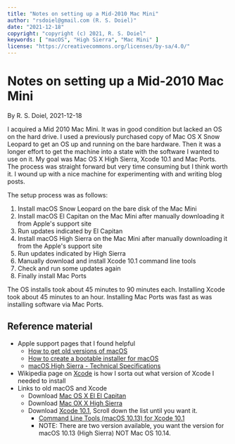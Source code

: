 ```yaml
---
title: "Notes on setting up a Mid-2010 Mac Mini"
author: "rsdoiel@gmail.com (R. S. Doiel)"
date: "2021-12-18"
copyright: "copyright (c) 2021, R. S. Doiel"
keywords: [ "macOS", "High Sierra", "Mac Mini" ]
license: "https://creativecommons.org/licenses/by-sa/4.0/"
---
```


Notes on setting up a Mid-2010 Mac Mini
=======================================

By R. S. Doiel, 2021-12-18

I acquired a Mid 2010 Mac Mini. It was in good condition but lacked an OS on the hard drive.  I used a previously purchased copy of Mac OS X Snow Leopard to get an OS up and running on the bare hardware. Then it was a longer effort to get the machine into a state with the software I wanted to use on it. My goal was Mac OS X High Sierra, Xcode 10.1 and Mac Ports. The process was straight forward but very time consuming but I think worth it.  I wound up with a nice machine for experimenting with and writing blog posts.

The setup process was as follows:

1. Install macOS Snow Leopard on the bare disk of the Mac Mini
2. Install macOS El Capitan on the Mac Mini after manually downloading it from Apple's support site
3. Run updates indicated by El Capitan
4. Install macOS High Sierra on the Mac Mini after manually downloading it from the Apple's support site
5. Run updates indicated by High Sierra 
6. Manually download and install Xcode 10.1 command line tools 
7. Check and run some updates again
8. Finally install Mac Ports

The OS installs took about 45 minutes to 90 minutes each. Installing Xcode took about 45 minutes to an hour. Installing Mac Ports was fast as was installing software via Mac Ports.

Reference material
------------------

- Apple support pages that I found helpful
    - [How to get old versions of macOS](https://support.apple.com/en-us/HT211683)
    - [How to create a bootable installer for macOS](https://support.apple.com/en-us/HT201372)
    - [macOS High Sierra - Technical Specifications](https://support.apple.com/kb/SP765?locale=en_US)
- Wikipedia page on [Xcode](https://en.wikipedia.org/wiki/Xcode) is how I sorta out what version of Xcode I needed to install
- Links to old macOS and Xcode
    - Download [Mac OS X El El Capitan](http://updates-http.cdn-apple.com/2019/cert/061-41424-20191024-218af9ec-cf50-4516-9011-228c78eda3d2/InstallMacOSX.dmg)
    - Download [Mac OX X High Sierra](https://apps.apple.com/us/app/macos-high-sierra/id1246284741?mt=12)
    - Download [Xcode 10.1](https://developer.apple.com/download/all/?q=xcode), Scroll down the list until you want it.
        - [Command Line Tools (macOS 10.13) for Xcode 10.1](https://download.developer.apple.com/Developer_Tools/Command_Line_Tools_macOS_10.13_for_Xcode_10.1/Command_Line_Tools_macOS_10.13_for_Xcode_10.1.dmg)
        - NOTE: There are two version available, you want the version for macOS 10.13 (High Sierra) NOT Mac OS 10.14.

